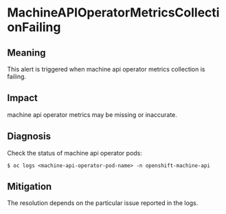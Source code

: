 # MachineAPIOperatorMetricsCollectionFailing

## Meaning

This alert is triggered when machine api operator metrics collection is failing.

## Impact

machine api operator metrics may be missing or inaccurate.

## Diagnosis

Check the status of machine api operator pods:

```console
$ oc logs <machine-api-operator-pod-name> -n openshift-machine-api
```

## Mitigation

The resolution depends on the particular issue reported in the logs.
